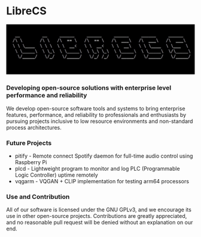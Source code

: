 # LibreCS

![logo](../banner.jpeg)

### Developing open-source solutions with enterprise level performance and reliability

We develop open-source software tools and systems to bring enterprise features, performance, and reliability to professionals and enthusiasts by pursuing projects inclusive to low resource environments and non-standard process architectures.

### Future Projects
- pitify - Remote connect Spotify daemon for full-time audio control using Raspberry Pi
- plcd - Lightweight program to monitor and log PLC (Programmable Logic Controller) uptime remotely
- vqgarm - VQGAN + CLIP implementation for testing arm64 processors


### Use and Contribution

All of our software is licensed under the GNU GPLv3, and we encourage its use in other open-source projects. Contributions are greatly appreciated, and no reasonable pull request will be denied without an explanation on our end. 
